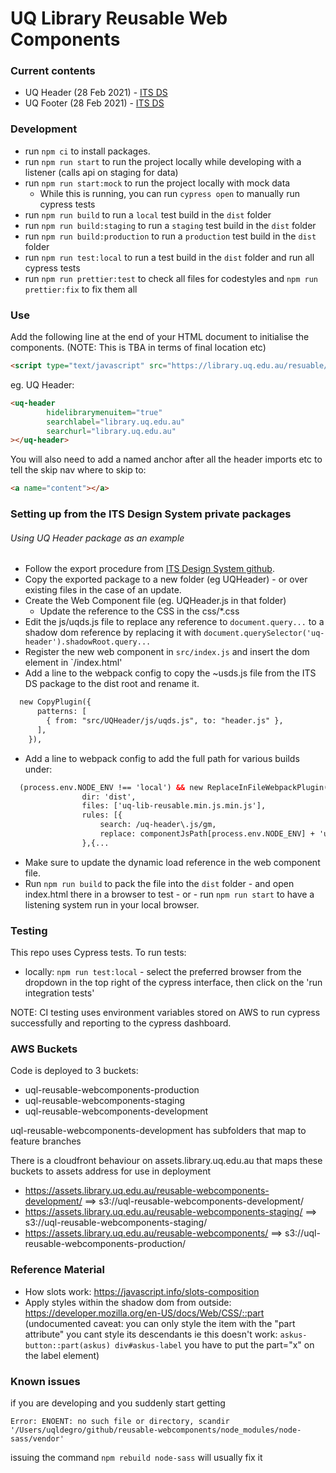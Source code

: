 # UQ Library Reusable Web Components
### Current contents
- UQ Header (28 Feb 2021) - [ITS DS](https://design-system.uq.edu.au/?path=/docs/components-header--header)
- UQ Footer (28 Feb 2021) - [ITS DS](https://design-system.uq.edu.au/?path=/docs/components-footer--footer)

### Development
- run `npm ci` to install packages.
- run `npm run start` to run the project locally while developing with a listener (calls api on staging for data)
- run `npm run start:mock` to run the project locally with mock data
  - While this is running, you can run `cypress open` to manually run cypress tests
- run `npm run build` to run a `local` test build in the `dist` folder
- run `npm run build:staging` to run a `staging` test build in the `dist` folder
- run `npm run build:production` to run a `production` test build in the `dist` folder
- run `npm run test:local` to run a test build in the `dist` folder and run all cypress tests
- run `npm run prettier:test` to check all files for codestyles and `npm run prettier:fix` to fix them all

### Use

Add the following line at the end of your HTML document to initialise the components.
(NOTE: This is TBA in terms of final location etc)
```html
<script type="text/javascript" src="https://library.uq.edu.au/resuable/uq-lib-reusable.min.js"></script>
```

eg. UQ Header:
```html
<uq-header
        hidelibrarymenuitem="true"
        searchlabel="library.uq.edu.au"
        searchurl="library.uq.edu.au"
></uq-header>
```
You will also need to add a named anchor after all the header imports etc to tell the skip nav where to skip to:
```html
<a name="content"></a>
```

### Setting up from the ITS Design System private packages
###### _Using UQ Header package as an example_

- Follow the export procedure from [ITS Design System github](https://github.com/uq-its-ss/design-system/blob/master/packages/private-design-output/README.md).
- Copy the exported package to a new folder (eg UQHeader) - or over existing files in the case of an update.
- Create the Web Component file (eg. UQHeader.js in that folder)
  - Update the reference to the CSS in the css/*.css
- Edit the js/uqds.js file to replace any reference to `document.query...` to a shadow dom reference by replacing it with `document.querySelector('uq-header').shadowRoot.query...`
- Register the new web component in `src/index.js` and insert the dom element in `/index.html'
- Add a line to the webpack config to copy the ~usds.js file from the ITS DS package to the dist root and rename it.
```html
  new CopyPlugin({
      patterns: [
        { from: "src/UQHeader/js/uqds.js", to: "header.js" },
      ],
    }),
```
- Add a line to webpack config to add the full path for various builds under:
```html
  (process.env.NODE_ENV !== 'local') && new ReplaceInFileWebpackPlugin([{
                dir: 'dist',
                files: ['uq-lib-reusable.min.js.min.js'],
                rules: [{
                    search: /uq-header\.js/gm,
                    replace: componentJsPath[process.env.NODE_ENV] + 'uq-header.js',
                },{...
```
- Make sure to update the dynamic load reference in the web component file.
- Run `npm run build` to pack the file into the `dist` folder - and open index.html there in a browser to test - or - run `npm run start` to have a listening system run in your local browser.

### Testing

This repo uses Cypress tests. To run tests:
- locally: `npm run test:local` - select the preferred browser from the dropdown in the top right of the cypress interface, then click on the 'run integration tests'

NOTE: CI testing uses environment variables stored on AWS to run cypress successfully and reporting to the cypress dashboard.

### AWS Buckets

Code is deployed to 3 buckets:

- uql-reusable-webcomponents-production
- uql-reusable-webcomponents-staging
- uql-reusable-webcomponents-development

uql-reusable-webcomponents-development has subfolders that map to feature branches

There is a cloudfront behaviour on assets.library.uq.edu.au that maps these buckets to assets address for use in deployment
- https://assets.library.uq.edu.au/reusable-webcomponents-development/  ==> s3://uql-reusable-webcomponents-development/
- https://assets.library.uq.edu.au/reusable-webcomponents-staging/      ==> s3://uql-reusable-webcomponents-staging/
- https://assets.library.uq.edu.au/reusable-webcomponents/              ==> s3://uql-reusable-webcomponents-production/

### Reference Material

- How slots work: https://javascript.info/slots-composition
- Apply styles within the shadow dom from outside: https://developer.mozilla.org/en-US/docs/Web/CSS/::part (undocumented caveat: you can only style the item with the "part attribute" you cant style its descendants ie this doesn't work: `askus-button::part(askus) div#askus-label` you have to put the part="x" on the label element)

### Known issues

if you are developing and you suddenly start getting

`Error: ENOENT: no such file or directory, scandir '/Users/uqldegro/github/reusable-webcomponents/node_modules/node-sass/vendor'`

issuing the command `npm rebuild node-sass` will usually fix it
